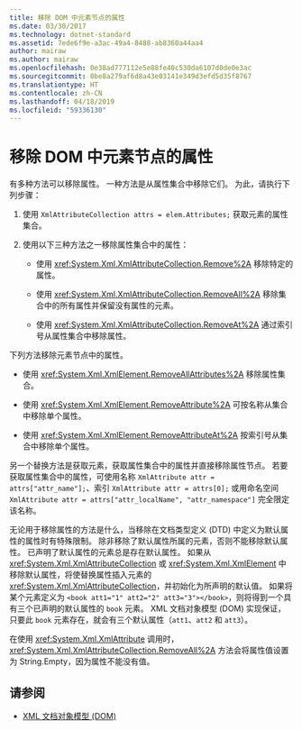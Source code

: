 ```yaml
---
title: 移除 DOM 中元素节点的属性
ms.date: 03/30/2017
ms.technology: dotnet-standard
ms.assetid: 7ede6f9e-a3ac-49a4-8488-ab8360a44aa4
author: mairaw
ms.author: mairaw
ms.openlocfilehash: 0e38ad777112e5e88fe40c530da6107d0de0e3ac
ms.sourcegitcommit: 0be8a279af6d8a43e03141e349d3efd5d35f8767
ms.translationtype: HT
ms.contentlocale: zh-CN
ms.lasthandoff: 04/18/2019
ms.locfileid: "59336130"
---
```

# <a name="removing-attributes-from-an-element-node-in-the-dom"></a>移除 DOM 中元素节点的属性
有多种方法可以移除属性。 一种方法是从属性集合中移除它们。 为此，请执行下列步骤：  
  
1. 使用 `XmlAttributeCollection attrs = elem.Attributes;` 获取元素的属性集合。  
  
2. 使用以下三种方法之一移除属性集合中的属性：  
  
    -   使用 <xref:System.Xml.XmlAttributeCollection.Remove%2A> 移除特定的属性。  
  
    -   使用 <xref:System.Xml.XmlAttributeCollection.RemoveAll%2A> 移除集合中的所有属性并保留没有属性的元素。  
  
    -   使用 <xref:System.Xml.XmlAttributeCollection.RemoveAt%2A> 通过索引号从属性集合中移除属性。  
  
 下列方法移除元素节点中的属性。  
  
-   使用 <xref:System.Xml.XmlElement.RemoveAllAttributes%2A> 移除属性集合。  
  
-   使用 <xref:System.Xml.XmlElement.RemoveAttribute%2A> 可按名称从集合中移除单个属性。  
  
-   使用 <xref:System.Xml.XmlElement.RemoveAttributeAt%2A> 按索引号从集合中移除单个属性。  
  
 另一个替换方法是获取元素，获取属性集合中的属性并直接移除属性节点。 若要获取属性集合中的属性，可使用名称 `XmlAttribute attr = attrs["attr_name"];`、索引 `XmlAttribute attr = attrs[0];` 或用命名空间 `XmlAttribute attr = attrs["attr_localName", "attr_namespace"]` 完全限定该名称。  
  
 无论用于移除属性的方法是什么，当移除在文档类型定义 (DTD) 中定义为默认属性的属性时有特殊限制。 除非移除了默认属性所属的元素，否则不能移除默认属性。 已声明了默认属性的元素总是存在默认属性。 如果从 <xref:System.Xml.XmlAttributeCollection> 或 <xref:System.Xml.XmlElement> 中移除默认属性，将使替换属性插入元素的 <xref:System.Xml.XmlAttributeCollection>，并初始化为所声明的默认值。 如果将某个元素定义为 `<book att1="1" att2="2" att3="3"></book>`，则将得到一个具有三个已声明的默认属性的 `book` 元素。 XML 文档对象模型 (DOM) 实现保证，只要此 `book` 元素存在，就会有三个默认属性（`att1`、`att2` 和 `att3`）。  
  
 在使用 <xref:System.Xml.XmlAttribute> 调用时，<xref:System.Xml.XmlAttributeCollection.RemoveAll%2A> 方法会将属性值设置为 String.Empty，因为属性不能没有值。  
  
## <a name="see-also"></a>请参阅

- [XML 文档对象模型 (DOM)](../../../../docs/standard/data/xml/xml-document-object-model-dom.md)
